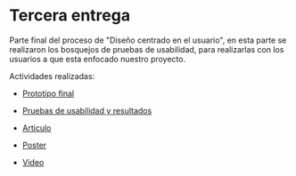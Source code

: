 # Tercera entrega
Parte final del proceso de "Diseño centrado en el usuario", en esta parte se realizaron los bosquejos de pruebas de usabilidad, para realizarlas con los usuarios a que esta enfocado nuestro proyecto.

Actividades realizadas:
* [Prototipo final](https://practicalsession.invisionapp.com/prototype/Prototipo-IHC-FINAL-ck9rnxpny00c70q01efivt67a/play/b23a3321)
  
* [Pruebas de usabilidad y resultados](https://github.com/JoseBaezaP/IHC/blob/master/Entrega%20final/Plan%20de%20Pruebas%20de%20Usabilidad.docx.pdf)
  
* [Articulo](https://github.com/JoseBaezaP/IHC/blob/master/Entrega%20final/Articulo%20IHC.pdf)
  
* [Poster](https://github.com/JoseBaezaP/IHC/blob/master/Entrega%20final/infografia%202.png)
  
* [Video](https://www.youtube.com/watch?v=S3KicWer_vM&feature=youtu.be)
  